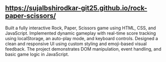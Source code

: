 ## https://sujalbshirodkar-git25.github.io/rock-paper-scissors/
Built a fully interactive Rock, Paper, Scissors game using HTML, CSS, and JavaScript. Implemented dynamic gameplay with real-time score tracking using localStorage, an auto-play mode, and keyboard controls. Designed a clean and responsive UI using custom styling and emoji-based visual feedback. The project demonstrates DOM manipulation, event handling, and basic game logic in JavaScript.
